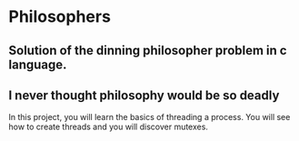 # Philosophers
## Solution of the dinning philosopher problem in c language.
## I never thought philosophy would be so deadly
In this project, you will learn the basics of threading a process. You will see how to create threads and you will discover mutexes.
